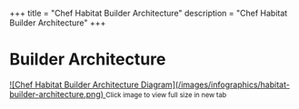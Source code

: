 +++
title = "Chef Habitat Builder Architecture"
description = "Chef Habitat Builder Architecture"
+++

# Builder Architecture
<a target="_blank" href="/images/infographics/habitat-builder-architecture.png">
![Chef Habitat Builder Architecture Diagram](/images/infographics/habitat-builder-architecture.png)
</a>
<small>Click image to view full size in new tab</small>
